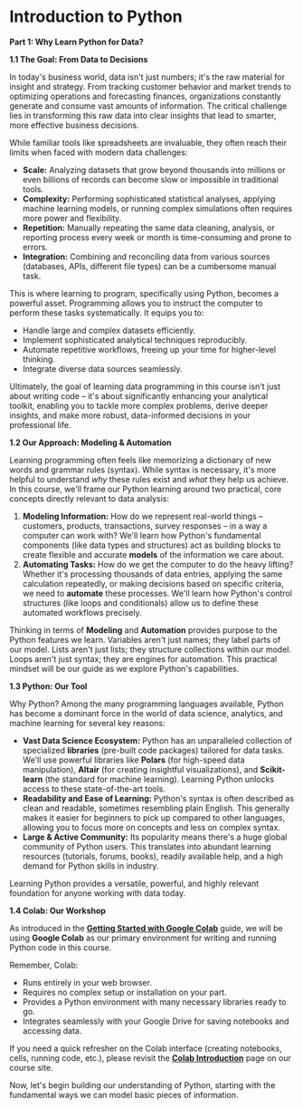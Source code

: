 # Introduction to Python


**Part 1: Why Learn Python for Data?**

**1.1 The Goal: From Data to Decisions**

In today's business world, data isn't just numbers; it's the raw material for insight and strategy. From tracking customer behavior and market trends to optimizing operations and forecasting finances, organizations constantly generate and consume vast amounts of information. The critical challenge lies in transforming this raw data into clear insights that lead to smarter, more effective business decisions.

While familiar tools like spreadsheets are invaluable, they often reach their limits when faced with modern data challenges:

* **Scale:** Analyzing datasets that grow beyond thousands into millions or even billions of records can become slow or impossible in traditional tools.
* **Complexity:** Performing sophisticated statistical analyses, applying machine learning models, or running complex simulations often requires more power and flexibility.
* **Repetition:** Manually repeating the same data cleaning, analysis, or reporting process every week or month is time-consuming and prone to errors.
* **Integration:** Combining and reconciling data from various sources (databases, APIs, different file types) can be a cumbersome manual task.

This is where learning to program, specifically using Python, becomes a powerful asset. Programming allows you to instruct the computer to perform these tasks systematically. It equips you to:

* Handle large and complex datasets efficiently.
* Implement sophisticated analytical techniques reproducibly.
* Automate repetitive workflows, freeing up your time for higher-level thinking.
* Integrate diverse data sources seamlessly.

Ultimately, the goal of learning data programming in this course isn't just about writing code – it's about significantly enhancing your analytical toolkit, enabling you to tackle more complex problems, derive deeper insights, and make more robust, data-informed decisions in your professional life.

**1.2 Our Approach: Modeling & Automation**

Learning programming often feels like memorizing a dictionary of new words and grammar rules (syntax). While syntax is necessary, it's more helpful to understand *why* these rules exist and *what* they help us achieve. In this course, we'll frame our Python learning around two practical, core concepts directly relevant to data analysis:

1.  **Modeling Information:** How do we represent real-world things – customers, products, transactions, survey responses – in a way a computer can work with? We'll learn how Python's fundamental components (like data types and structures) act as building blocks to create flexible and accurate **models** of the information we care about.
2.  **Automating Tasks:** How do we get the computer to do the heavy lifting? Whether it's processing thousands of data entries, applying the same calculation repeatedly, or making decisions based on specific criteria, we need to **automate** these processes. We'll learn how Python's control structures (like loops and conditionals) allow us to define these automated workflows precisely.

Thinking in terms of **Modeling** and **Automation** provides purpose to the Python features we learn. Variables aren't just names; they label parts of our model. Lists aren't just lists; they structure collections within our model. Loops aren't just syntax; they are engines for automation. This practical mindset will be our guide as we explore Python's capabilities.

**1.3 Python: Our Tool**

Why Python? Among the many programming languages available, Python has become a dominant force in the world of data science, analytics, and machine learning for several key reasons:

* **Vast Data Science Ecosystem:** Python has an unparalleled collection of specialized **libraries** (pre-built code packages) tailored for data tasks. We'll use powerful libraries like **Polars** (for high-speed data manipulation), **Altair** (for creating insightful visualizations), and **Scikit-learn** (the standard for machine learning). Learning Python unlocks access to these state-of-the-art tools.
* **Readability and Ease of Learning:** Python's syntax is often described as clean and readable, sometimes resembling plain English. This generally makes it easier for beginners to pick up compared to other languages, allowing you to focus more on concepts and less on complex syntax.
* **Large & Active Community:** Its popularity means there's a huge global community of Python users. This translates into abundant learning resources (tutorials, forums, books), readily available help, and a high demand for Python skills in industry.

Learning Python provides a versatile, powerful, and highly relevant foundation for anyone working with data today.

**1.4 Colab: Our Workshop**

As introduced in the **[Getting Started with Google Colab](/getting-started/colab)** guide, we will be using **Google Colab** as our primary environment for writing and running Python code in this course.

Remember, Colab:

* Runs entirely in your web browser.
* Requires no complex setup or installation on your part.
* Provides a Python environment with many necessary libraries ready to go.
* Integrates seamlessly with your Google Drive for saving notebooks and accessing data.

If you need a quick refresher on the Colab interface (creating notebooks, cells, running code, etc.), please revisit the **[Colab Introduction](/getting-started/colab)** page on our course site. 

Now, let's begin building our understanding of Python, starting with the fundamental ways we can model basic pieces of information.
